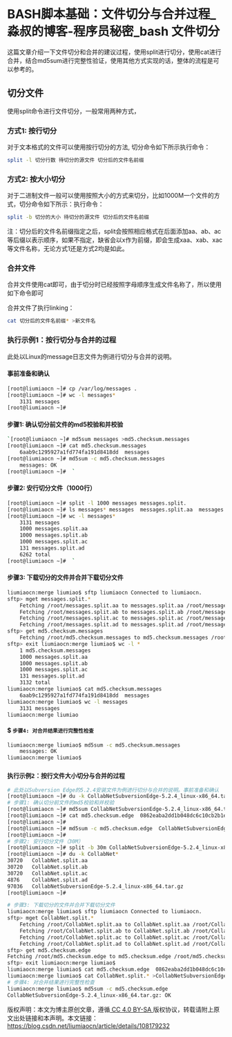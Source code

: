# BASH脚本基础：文件切分与合并过程_淼叔的博客-程序员秘密_bash 文件切分

这篇文章介绍一下文件切分和合并的建议过程，使用split进行切分，使用cat进行合并，结合md5sum进行完整性验证，使用其他方式实现的话，整体的流程是可以参考的。

## 切分文件

使用split命令进行文件切分，一般常用两种方式，



### 方式1: 按行切分

对于文本格式的文件可以使用按行切分的方法, 切分命令如下所示执行命令：
``` bash
split -l 切分行数 待切分的源文件 切分后的文件名前缀
```


### 方式2: 按大小切分

对于二进制文件一般可以使用按照大小的方式来切分，比如1000M一个文件的方式，切分命令如下所示：执行命令：
``` bash
split -b 切分的大小 待切分的源文件 切分后的文件名前缀
```

注：切分后的文件名前缀指定之后，split会按照相应格式在后面添加aa、ab、ac等后缀以表示顺序，如果不指定，缺省会以x作为前缀，即会生成xaa、xab、xac等文件名称，无论方式1还是方式2均是如此。

###  合并文件

合并文件使用cat即可，由于切分时已经按照字母顺序生成文件名称了，所以使用如下命令即可

合并文件了执行linking：

``` bash
cat 切分后的文件名前缀* >新文件名
```

### 执行示例1：按行切分与合并的过程

此处以Linux的message日志文件为例进行切分与合并的说明。

#### 事前准备和确认



```bash
[root@liumiaocn ~]# cp /var/log/messages . 
[root@liumiaocn ~]# wc -l messages* 
	3131 messages 
[root@liumiaocn ~]# 
```



#### 步骤1: 确认切分前文件的md5校验和并校验



```bash
`[root@liumiaocn ~]# md5sum messages >md5.checksum.messages 
[root@liumiaocn ~]# cat md5.checksum.messages  
	6aab9c1295927a1fd774fa191d8418dd  messages 
[root@liumiaocn ~]# md5sum -c md5.checksum.messages  
	messages: OK 
[root@liumiaocn ~]#  `
```



#### 步骤2: 安行切分文件（1000行）

```bash
[root@liumiaocn ~]# split -l 1000 messages messages.split. 
[root@liumiaocn ~]# ls messages* messages  messages.split.aa  messages.split.ab  messages.split.ac  messages.split.ad 
[root@liumiaocn ~]# wc -l messages*  
    3131 messages  
    1000 messages.split.aa  
    1000 messages.split.ab  
    1000 messages.split.ac   
    131 messages.split.ad  
    6262 total 
[root@liumiaocn ~]#  `
```



#### 步骤3: 下载切分的文件并合并下载切分文件

```bash
liumiaocn:merge liumiao$ sftp liumiaocn Connected to liumiaocn. 
sftp> mget messages.split.* 
	Fetching /root/messages.split.aa to messages.split.aa /root/messages.split.aa     100%   82KB   5.1MB/s   00:00     
    Fetching /root/messages.split.ab to messages.split.ab /root/messages.split.ab     100%   81KB  17.4MB/s   00:00     
    Fetching /root/messages.split.ac to messages.split.ac /root/messages.split.ac     100%   83KB   2.0MB/s   00:00     
    Fetching /root/messages.split.ad to messages.split.ad /root/messages.split.ad     100%   12KB  10.2MB/s   00:00     
sftp> get md5.checksum.messages 
    Fetching /root/md5.checksum.messages to md5.checksum.messages /root/md5.checksum.messages 100%   43    32.3KB/s   00:00     
sftp> exit liumiaocn:merge liumiao$ wc -l *       
    1 md5.checksum.messages    
    1000 messages.split.aa    
    1000 messages.split.ab    
    1000 messages.split.ac     
    131 messages.split.ad    
    3132 total 
liumiaocn:merge liumiao$ cat md5.checksum.messages  	
	6aab9c1295927a1fd774fa191d8418dd  messages 
liumiaocn:merge liumiao$ wc -l messages    
	3131 messages 
liumiaocn:merge liumiao
```



#### $  `步骤4: 对合并结果进行完整性检查`

```bash
liumiaocn:merge liumiao$ md5sum -c md5.checksum.messages  
	messages: OK 
liumiaocn:merge liumiao$  
```





### `执行示例2：按行文件大小切分与合并的过程`

```bash
# 此处以Subversion Edge的5.2.4安装文件为例进行切分与合并的说明。事前准备和确认
[root@liumiaocn ~]# du -k CollabNetSubversionEdge-5.2.4_linux-x86_64.tar.gz  97036	CollabNetSubversionEdge-5.2.4_linux-x86_64.tar.gz [root@liumiaocn ~]#  
# 步骤1: 确认切分前文件的md5校验和并校验
[root@liumiaocn ~]# md5sum CollabNetSubversionEdge-5.2.4_linux-x86_64.tar.gz >md5.checksum.edge 
[root@liumiaocn ~]# cat md5.checksum.edge  0862eaba2dd1b048dc6c10cb2b1e910b  CollabNetSubversionEdge-5.2.4_linux-x86_64.tar.gz 
[root@liumiaocn ~]#  
[root@liumiaocn ~]# md5sum -c md5.checksum.edge  CollabNetSubversionEdge-5.2.4_linux-x86_64.tar.gz: OK 
[root@liumiaocn ~]#  
# 步骤2: 安行切分文件（30M）
[root@liumiaocn ~]# split -b 30m CollabNetSubversionEdge-5.2.4_linux-x86_64.tar.gz CollabNet.split. 
[root@liumiaocn ~]# du -k CollabNet* 
30720	CollabNet.split.aa 
30720	CollabNet.split.ab 
30720	CollabNet.split.ac 
4876	CollabNet.split.ad 
97036	CollabNetSubversionEdge-5.2.4_linux-x86_64.tar.gz 
[root@liumiaocn ~]# 

# 步骤3: 下载切分的文件并合并下载切分文件
liumiaocn:merge liumiao$ sftp liumiaocn Connected to liumiaocn. 
sftp> mget CollabNet.split.*    
    Fetching /root/CollabNet.split.aa to CollabNet.split.aa /root/CollabNet.split.aa    100%   30MB  24.0MB/s   00:01     
    Fetching /root/CollabNet.split.ab to CollabNet.split.ab /root/CollabNet.split.ab    100%   30MB  24.2MB/s   00:01     
    Fetching /root/CollabNet.split.ac to CollabNet.split.ac /root/CollabNet.split.ac    100%   30MB   5.6MB/s   00:05     
    Fetching /root/CollabNet.split.ad to CollabNet.split.ad /root/CollabNet.split.ad    100% 4875KB  20.4MB/s   00:00     
sftp> get md5.checksum.edge 
Fetching /root/md5.checksum.edge to md5.checksum.edge /root/md5.checksum.edge     100%   84    66.1KB/s   00:00     
sftp> exit liumiaocn:merge liumiao$  
liumiaocn:merge liumiao$ cat md5.checksum.edge  0862eaba2dd1b048dc6c10cb2b1e910b  CollabNetSubversionEdge-5.2.4_linux-x86_64.tar.gz 
liumiaocn:merge liumiao$ cat CollabNet.split.* >CollabNetSubversionEdge-5.2.4_linux-x86_64.tar.gz 
# 步骤4: 对合并结果进行完整性检查
liumiaocn:merge liumiao$ md5sum -c md5.checksum.edge  
CollabNetSubversionEdge-5.2.4_linux-x86_64.tar.gz: OK 
```



版权声明：本文为博主原创文章，遵循[ CC 4.0 BY-SA ](https://creativecommons.org/licenses/by-sa/4.0/)版权协议，转载请附上原文出处链接和本声明。本文链接：https://blog.csdn.net/liumiaocn/article/details/108179232